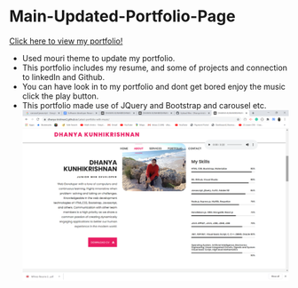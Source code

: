 # Main-Updated-Portfolio-Page

[Click here to view my portfolio!]( https://dhanya-krishnan2.github.io/Latest-portfolio-with-music/)

* Used mouri theme to update my portfolio.
* This portfolio includes my resume, and some of projects and connection to linkedIn and Github.
* You can have look in to my portfolio and dont get bored enjoy the music click the play button.
* This portfolio made use of JQuery and Bootstrap and carousel etc.
![](/2020-08-29%20(12).png)
